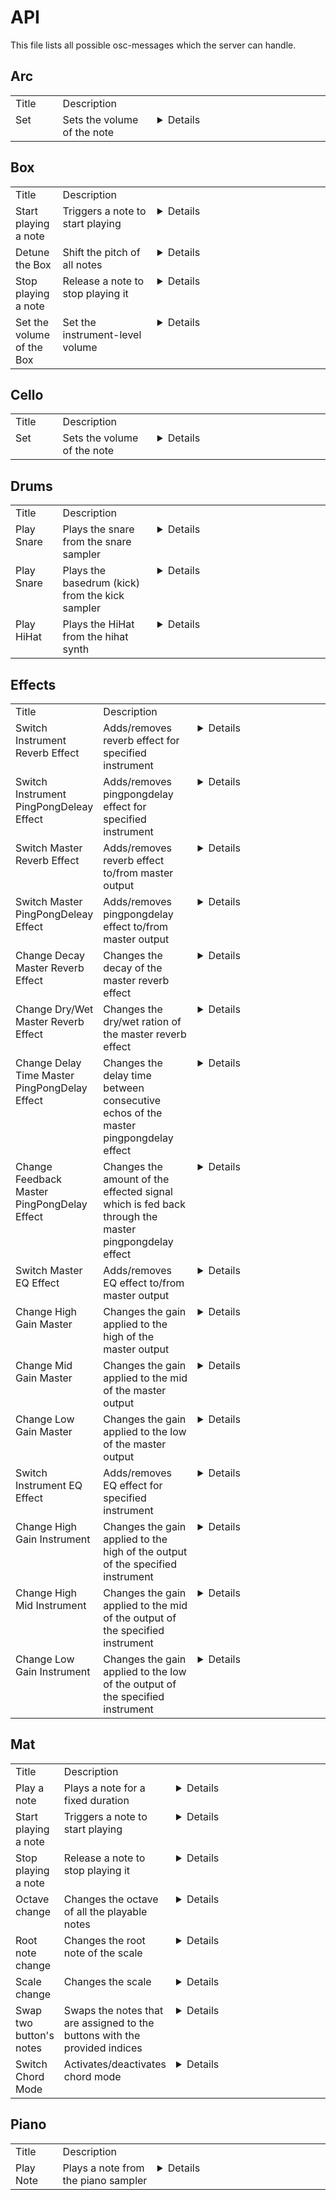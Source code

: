 # API

This file lists all possible osc-messages which the server can handle.

## Arc

<table style="width:100%;text-align:left;">
<tr style="vertical-align:top;">
<td style="width:15%">Title</td>
<td style="width:30%">Description</td>
<td></td>
</tr>
<tr style="vertical-align:top;">
<td>Set</td>
<td>Sets the volume of the note</td>
<td><details><p>

Path:
```
/arc/set
```
Arguments:
```
[
    { s,note },  // Expects a note as string
    { f,strength },  // Expects the strength in [0, 1] of the note as a float
]
```

</p></details></td>
</tr>
</table>


## Box

<table style="width:100%;text-align:left;">
<tr style="vertical-align:top;">
<td style="width:15%">Title</td>
<td style="width:30%">Description</td>
<td></td>
</tr>
<tr style="vertical-align:top;">
<td>Start playing a note</td>
<td>Triggers a note to start playing</td>
<td><details><p>

Path:
```
/box/trigger
```
Arguments:
```
[
    { s,note },  // Expects a note as string
    { f,velocity },  // Expects the velocity [0,1] of the note as float
]
```

</p></details></td>
</tr>
<tr style="vertical-align:top;">
<td>Detune the Box</td>
<td>Shift the pitch of all notes</td>
<td><details><p>

Path:
```
/box/detune
```
Arguments:
```
[
    { i,cents },  // Expects the pitch-shift in cents as integer
]
```

</p></details></td>
</tr>
<tr style="vertical-align:top;">
<td>Stop playing a note</td>
<td>Release a note to stop playing it</td>
<td><details><p>

Path:
```
/box/release
```
Arguments:
```
[
    { s,note },  // Expects a note as string
]
```

</p></details></td>
</tr>
<tr style="vertical-align:top;">
<td>Set the volume of the Box</td>
<td>Set the instrument-level volume</td>
<td><details><p>

Path:
```
/box/setVolume
```
Arguments:
```
[
    { f,loudness },  // Expects the new loudness [0,1] as float
]
```

</p></details></td>
</tr>
</table>


## Cello

<table style="width:100%;text-align:left;">
<tr style="vertical-align:top;">
<td style="width:15%">Title</td>
<td style="width:30%">Description</td>
<td></td>
</tr>
<tr style="vertical-align:top;">
<td>Set</td>
<td>Sets the volume of the note</td>
<td><details><p>

Path:
```
/cello/set
```
Arguments:
```
[
    { s,note },  // Expects a note as string
    { f,velocity },  // Expects the strength in [0, 1] of the note as a float
]
```

</p></details></td>
</tr>
</table>


## Drums

<table style="width:100%;text-align:left;">
<tr style="vertical-align:top;">
<td style="width:15%">Title</td>
<td style="width:30%">Description</td>
<td></td>
</tr>
<tr style="vertical-align:top;">
<td>Play Snare</td>
<td>Plays the snare from the snare sampler</td>
<td><details><p>

Path:
```
/drums/snare/play
```
Arguments:
```
[
    { i,duration },  // Expects the duration of the snare note as string
    { i,velocity },  // Expects the velocity of the snare note as float
]
```

</p></details></td>
</tr>
<tr style="vertical-align:top;">
<td>Play Snare</td>
<td>Plays the basedrum (kick) from the kick sampler</td>
<td><details><p>

Path:
```
/drums/kick
```
Arguments:
```
[
    { i,duration },  // Expects the duration of the kick note as string
    { i,velocity },  // Expects the velocity of the kick note as float
]
```

</p></details></td>
</tr>
<tr style="vertical-align:top;">
<td>Play HiHat</td>
<td>Plays the HiHat from the hihat synth</td>
<td><details><p>

Path:
```
/drums/hihat
```
Arguments:
```
[
    { i,duration },  // Expects the duration of the hihat note as string
    { i,velocity },  // Expects the velocity of the hihat note as float
]
```

</p></details></td>
</tr>
</table>


## Effects

<table style="width:100%;text-align:left;">
<tr style="vertical-align:top;">
<td style="width:15%">Title</td>
<td style="width:30%">Description</td>
<td></td>
</tr>
<tr style="vertical-align:top;">
<td>Switch Instrument Reverb Effect</td>
<td>Adds/removes reverb effect for specified instrument</td>
<td><details><p>

Path:
```
/effect/instrument/reverb
```
Arguments:
```
[
    { s,name },  // Expects the name of the instrument as string
    { f,state },  // Expects 1 (on) or 0 (off) as float (boolean)
]
```

</p></details></td>
</tr>
<tr style="vertical-align:top;">
<td>Switch Instrument PingPongDeleay Effect</td>
<td>Adds/removes pingpongdelay effect for specified instrument</td>
<td><details><p>

Path:
```
/effect/instrument/pingpongdelay
```
Arguments:
```
[
    { s,name },  // Expects the name of the instrument as string
    { f,state },  // Expects 1 (on) or 0 (off) as float (boolean)
]
```

</p></details></td>
</tr>
<tr style="vertical-align:top;">
<td>Switch Master Reverb Effect</td>
<td>Adds/removes reverb effect to/from master output</td>
<td><details><p>

Path:
```
/effect/master/reverb
```
Arguments:
```
[
    { f,state },  // Expects 1 (on) or 0 (off) as float (boolean)
]
```

</p></details></td>
</tr>
<tr style="vertical-align:top;">
<td>Switch Master PingPongDeleay Effect</td>
<td>Adds/removes pingpongdelay effect to/from master output</td>
<td><details><p>

Path:
```
/effect/master/pingpongdelay
```
Arguments:
```
[
    { f,state },  // Expects 1 (on) or 0 (off) as float (boolean)
]
```

</p></details></td>
</tr>
<tr style="vertical-align:top;">
<td>Change Decay Master Reverb Effect</td>
<td>Changes the decay of the master reverb effect</td>
<td><details><p>

Path:
```
/effect/master/reverb/decay
```
Arguments:
```
[
    { f,seconds },  // Expects seconds (> 0) as float value
]
```

</p></details></td>
</tr>
<tr style="vertical-align:top;">
<td>Change Dry/Wet Master Reverb Effect</td>
<td>Changes the dry/wet ration of the master reverb effect</td>
<td><details><p>

Path:
```
/effect/master/reverb/wet
```
Arguments:
```
[
    { f,ratio },  // Expects the ratio for the wet signal as float value between [0,1]
]
```

</p></details></td>
</tr>
<tr style="vertical-align:top;">
<td>Change Delay Time Master PingPongDelay Effect</td>
<td>Changes the delay time between consecutive echos of the master pingpongdelay effect</td>
<td><details><p>

Path:
```
/effect/master/pingpongdelay/delay
```
Arguments:
```
[
    { f,delay },  // Expects the delay in seconds (> 0) as float value
]
```

</p></details></td>
</tr>
<tr style="vertical-align:top;">
<td>Change Feedback Master PingPongDelay Effect</td>
<td>Changes the amount of the effected signal which is fed back through the master pingpongdelay effect</td>
<td><details><p>

Path:
```
/effect/master/pingpongdelay/feedback
```
Arguments:
```
[
    { f,feedback },  // Expects a float value between [0,1]
]
```

</p></details></td>
</tr>
<tr style="vertical-align:top;">
<td>Switch Master EQ Effect</td>
<td>Adds/removes EQ effect to/from master output</td>
<td><details><p>

Path:
```
/effect/master/eq
```
Arguments:
```
[
    { f,state },  // Expects 1 (on) or 0 (off) as float (boolean)
]
```

</p></details></td>
</tr>
<tr style="vertical-align:top;">
<td>Change High Gain Master</td>
<td>Changes the gain applied to the high of the master output</td>
<td><details><p>

Path:
```
/effect/master/eq/high
```
Arguments:
```
[
    { f,decibel },  // Expects an integer between [-20,10]
]
```

</p></details></td>
</tr>
<tr style="vertical-align:top;">
<td>Change Mid Gain Master</td>
<td>Changes the gain applied to the mid of the master output</td>
<td><details><p>

Path:
```
/effect/master/eq/mid
```
Arguments:
```
[
    { f,decibel },  // Expects an integer between [-20,10]
]
```

</p></details></td>
</tr>
<tr style="vertical-align:top;">
<td>Change Low Gain Master</td>
<td>Changes the gain applied to the low of the master output</td>
<td><details><p>

Path:
```
/effect/master/eq/low
```
Arguments:
```
[
    { f,decibel },  // Expects an integer between [-20,10]
]
```

</p></details></td>
</tr>
<tr style="vertical-align:top;">
<td>Switch Instrument EQ Effect</td>
<td>Adds/removes EQ effect for specified instrument</td>
<td><details><p>

Path:
```
/effect/instrument/eq
```
Arguments:
```
[
    { s,name },  // Expects the name of the instrument as string
    { f,state },  // Expects 1 (on) or 0 (off) as float (boolean)
]
```

</p></details></td>
</tr>
<tr style="vertical-align:top;">
<td>Change High Gain Instrument</td>
<td>Changes the gain applied to the high of the output of the specified instrument</td>
<td><details><p>

Path:
```
/effect/instrument/eq/high
```
Arguments:
```
[
    { s,name },  // Expects the name of the instrument as string
    { f,decibel },  // Expects an integer between [-20,10]
]
```

</p></details></td>
</tr>
<tr style="vertical-align:top;">
<td>Change High Mid Instrument</td>
<td>Changes the gain applied to the mid of the output of the specified instrument</td>
<td><details><p>

Path:
```
/effect/instrument/eq/mid
```
Arguments:
```
[
    { s,name },  // Expects the name of the instrument as string
    { f,decibel },  // Expects an integer between [-20,10]
]
```

</p></details></td>
</tr>
<tr style="vertical-align:top;">
<td>Change Low Gain Instrument</td>
<td>Changes the gain applied to the low of the output of the specified instrument</td>
<td><details><p>

Path:
```
/effect/instrument/eq/low
```
Arguments:
```
[
    { s,name },  // Expects the name of the instrument as string
    { f,decibel },  // Expects an integer between [-20,10]
]
```

</p></details></td>
</tr>
</table>


## Mat

<table style="width:100%;text-align:left;">
<tr style="vertical-align:top;">
<td style="width:15%">Title</td>
<td style="width:30%">Description</td>
<td></td>
</tr>
<tr style="vertical-align:top;">
<td>Play a note</td>
<td>Plays a note for a fixed duration</td>
<td><details><p>

Path:
```
/mat/play
```
Arguments:
```
[
    { i,buttonIndex },  // Expects a button index as integer
    { f,velocity },  // Expects the velocity [0,1] of the note as float
]
```

</p></details></td>
</tr>
<tr style="vertical-align:top;">
<td>Start playing a note</td>
<td>Triggers a note to start playing</td>
<td><details><p>

Path:
```
/mat/trigger
```
Arguments:
```
[
    { i,index },  // Expects an index between 0 and 7 as integer
    { f,velocity },  // Expects the velocity [0,1] of the note as float
]
```

</p></details></td>
</tr>
<tr style="vertical-align:top;">
<td>Stop playing a note</td>
<td>Release a note to stop playing it</td>
<td><details><p>

Path:
```
/mat/release
```
Arguments:
```
[
    { i,index },  // Expects an index between 0 and 7 as integer
]
```

</p></details></td>
</tr>
<tr style="vertical-align:top;">
<td>Octave change</td>
<td>Changes the octave of all the playable notes</td>
<td><details><p>

Path:
```
/mat/change_octave
```
Arguments:
```
[
    { i,octave },  // Expects a octave as integer value between 1 and 5
]
```

</p></details></td>
</tr>
<tr style="vertical-align:top;">
<td>Root note change</td>
<td>Changes the root note of the scale</td>
<td><details><p>

Path:
```
/mat/change_root
```
Arguments:
```
[
    { s,note },  // Expects a note without octave (e.g. 'C' or 'Db') as string
]
```

</p></details></td>
</tr>
<tr style="vertical-align:top;">
<td>Scale change</td>
<td>Changes the scale</td>
<td><details><p>

Path:
```
/mat/change_scale
```
Arguments:
```
[
    { s,scale },  // Expects the scale as string (e.g. 'major' or 'minor')
]
```

</p></details></td>
</tr>
<tr style="vertical-align:top;">
<td>Swap two button's notes</td>
<td>Swaps the notes that are assigned to the buttons with the provided indices</td>
<td><details><p>

Path:
```
/mat/swap
```
Arguments:
```
[
    { i,buttonIndex },  // Expects a button index as integer
    { i,buttonIndex },  // Expects a button index as integer
]
```

</p></details></td>
</tr>
<tr style="vertical-align:top;">
<td>Switch Chord Mode</td>
<td>Activates/deactivates chord mode</td>
<td><details><p>

Path:
```
/mat/chords
```
Arguments:
```
[
    { i,state },  // Expects a boolean that expresses whether chords should be played or not
]
```

</p></details></td>
</tr>
</table>


## Piano

<table style="width:100%;text-align:left;">
<tr style="vertical-align:top;">
<td style="width:15%">Title</td>
<td style="width:30%">Description</td>
<td></td>
</tr>
<tr style="vertical-align:top;">
<td>Play Note</td>
<td>Plays a note from the piano sampler</td>
<td><details><p>

Path:
```
/piano/play_note
```
Arguments:
```
[
    { s,note },  // Expects a note as string
    { s,duration },  // Expects the duration of the note as string
    { f,velocity },  // Expects the velocity [0,1] of the note as float
]
```

</p></details></td>
</tr>
</table>


